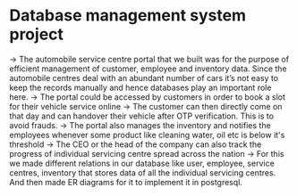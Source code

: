 # Database management system project
-> The automobile service centre portal that we built was for the purpose of efficient management of customer, employee and inventory data. Since the automobile centres deal with an abundant number of cars it’s not easy to keep the records manually and hence databases play an important role here.
-> The portal could be accessed by customers in order to book a slot for their vehicle service online
-> The customer can then directly come on that day and can handover their vehicle after OTP verification. This is to avoid frauds.
-> The portal also manages the inventory and notifies the employees whenever some product like cleaning water, oil etc is below it's threshold
-> The CEO or the head of the company can also track the progress of individual servicing centre spread across the nation
-> For this we made different relations in our database like user, employee, service centres, inventory that stores data of all the individual servicing centres. And then made ER diagrams for it to implement it in postgresql.
